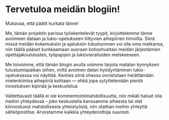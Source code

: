 # Tervetuloa meidän blogiin!

Mukavaa, että päätit kurkata tänne!

Me, tämän projektin parissa työskentelevät tyypit, kirjoittelemme tänne avoimeen dataan ja lukio-opetukseen liittyvien aihepiirien tiimoilta. Siinä missä meidän kokemuksiin ja ajatuksiin tutustuminen voi olla oma matkansa, niin täällä pääset kurkkaamaan suoraan kotisohvaltasi meidän järjestämien opettajakoulutusten, työpajojen ja lukiovierailuiden melskeeseen.

Me toivomme, että tämän blogin avulla voimme tarjota matalan kynnyksen tutustumispaikan siihen, miltä avoimen datan hyödyntäminen lukio-opetuksessa voi näyttää. Kenties siinä ohessa onnistutaan herättämään mielenkiintoa aihepiiriä kohtaan — ehkä jopa sytyttelemään pientä innostuksen kipinää ja keskustelua.

Valitettavasti täällä ei ole kommentointimahdollisuutta, niin mikäli haluat olla meihin yhteydessä – joko keskustella kanssamme aiheesta tai olet kiinnostunut mahdollisesta yhteistyöstä, niin otathan meihin yhteyttä sähköpostitse. Arvostamme kaikkia yhteydenottoja suuresti.
